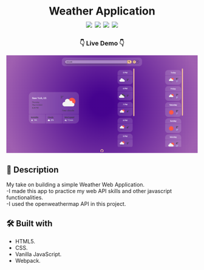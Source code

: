 <div  align=center>
	<h1>Weather Application
	<br>
		<img src="https://img.shields.io/static/v1?label=&message=HTML&color=E34F26&style=for-the-badge&logo=HTML5&logoColor=white&logoWidth=&labelColor=&link=">
		<img src="https://img.shields.io/static/v1?label=&message=CSS&color=1572B6&style=for-the-badge&logo=CSS3&logoColor=white&logoWidth=&labelColor=&link=">
		<img src="https://img.shields.io/static/v1?label=&message=Javascript&color=F7DF1E&style=for-the-badge&logo=Javascript&logoColor=black&logoWidth=&labelColor=&link=">
		<img src="https://img.shields.io/static/v1?label=&message=Webpack&color=8DD6F9&style=for-the-badge&logo=webpack&logoColor=black&logoWidth=&labelColor=&link=">
		<br>
	</h1>
	<h3> 👇 Live Demo 👇 </h3>
</div>

[<img alt="screenShot of site" width="900px" src="./src/imgs/site-screenshot.png" />](https://chafai-abdelkrim.github.io/weather-app/)

## 📝 Description
My take on building a simple Weather Web Application.<br>
-I made this app to practice my web API skills and other javascript functionalities.<br>
-I used the openweathermap API in this project.

## 🛠️ Built with
 * HTML5.
 * CSS.
 * Vanilla JavaScript.
 * Webpack.